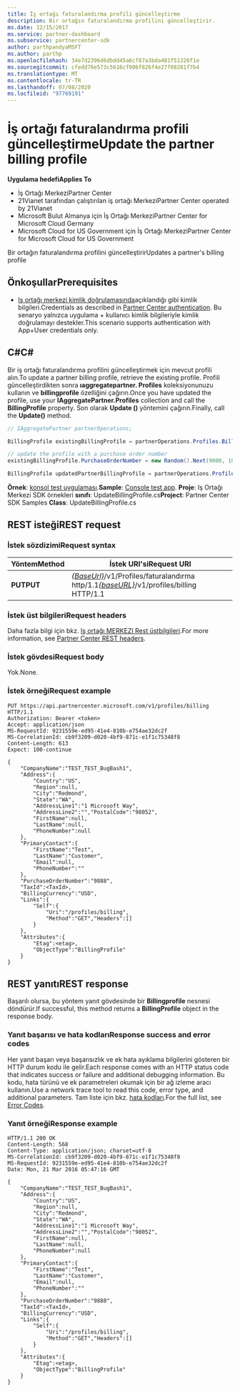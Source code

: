 ```yaml
---
title: İş ortağı faturalandırma profili güncelleştirme
description: Bir ortağın faturalandırma profilini güncelleştirir.
ms.date: 12/15/2017
ms.service: partner-dashboard
ms.subservice: partnercenter-sdk
author: parthpandyaMSFT
ms.author: parthp
ms.openlocfilehash: 34e7d2396d6dbdd45a6cf87a3bda481f51326f1e
ms.sourcegitcommit: cfedd76e573c5616cf006f826f4e27f08281f7b4
ms.translationtype: MT
ms.contentlocale: tr-TR
ms.lasthandoff: 07/08/2020
ms.locfileid: "97769191"
---
```

# <a name="update-the-partner-billing-profile"></a><span data-ttu-id="2ee0c-103">İş ortağı faturalandırma profili güncelleştirme</span><span class="sxs-lookup"><span data-stu-id="2ee0c-103">Update the partner billing profile</span></span>

<span data-ttu-id="2ee0c-104">**Uygulama hedefi**</span><span class="sxs-lookup"><span data-stu-id="2ee0c-104">**Applies To**</span></span>

- <span data-ttu-id="2ee0c-105">İş Ortağı Merkezi</span><span class="sxs-lookup"><span data-stu-id="2ee0c-105">Partner Center</span></span>
- <span data-ttu-id="2ee0c-106">21Vianet tarafından çalıştırılan iş ortağı Merkezi</span><span class="sxs-lookup"><span data-stu-id="2ee0c-106">Partner Center operated by 21Vianet</span></span>
- <span data-ttu-id="2ee0c-107">Microsoft Bulut Almanya için İş Ortağı Merkezi</span><span class="sxs-lookup"><span data-stu-id="2ee0c-107">Partner Center for Microsoft Cloud Germany</span></span>
- <span data-ttu-id="2ee0c-108">Microsoft Cloud for US Government için İş Ortağı Merkezi</span><span class="sxs-lookup"><span data-stu-id="2ee0c-108">Partner Center for Microsoft Cloud for US Government</span></span>

<span data-ttu-id="2ee0c-109">Bir ortağın faturalandırma profilini güncelleştirir</span><span class="sxs-lookup"><span data-stu-id="2ee0c-109">Updates a partner's billing profile</span></span>

## <a name="prerequisites"></a><span data-ttu-id="2ee0c-110">Önkoşullar</span><span class="sxs-lookup"><span data-stu-id="2ee0c-110">Prerequisites</span></span>

- <span data-ttu-id="2ee0c-111">[Iş ortağı merkezi kimlik doğrulamasında](partner-center-authentication.md)açıklandığı gibi kimlik bilgileri.</span><span class="sxs-lookup"><span data-stu-id="2ee0c-111">Credentials as described in [Partner Center authentication](partner-center-authentication.md).</span></span> <span data-ttu-id="2ee0c-112">Bu senaryo yalnızca uygulama + kullanıcı kimlik bilgileriyle kimlik doğrulamayı destekler.</span><span class="sxs-lookup"><span data-stu-id="2ee0c-112">This scenario supports authentication with App+User credentials only.</span></span>

## <a name="c"></a><span data-ttu-id="2ee0c-113">C\#</span><span class="sxs-lookup"><span data-stu-id="2ee0c-113">C\#</span></span>

<span data-ttu-id="2ee0c-114">Bir iş ortağı faturalandırma profilini güncelleştirmek için mevcut profili alın.</span><span class="sxs-lookup"><span data-stu-id="2ee0c-114">To update a partner billing profile, retrieve the existing profile.</span></span> <span data-ttu-id="2ee0c-115">Profili güncelleştirdikten sonra **ıaggregatepartner. Profiles** koleksiyonunuzu kullanın ve **billingprofile** özelliğini çağırın.</span><span class="sxs-lookup"><span data-stu-id="2ee0c-115">Once you have updated the profile, use your **IAggregatePartner.Profiles** collection and call the **BillingProfile** property.</span></span> <span data-ttu-id="2ee0c-116">Son olarak **Update ()** yöntemini çağırın.</span><span class="sxs-lookup"><span data-stu-id="2ee0c-116">Finally, call the **Update()** method.</span></span>

``` csharp
// IAggregatePartner partnerOperations;

BillingProfile existingBillingProfile = partnerOperations.Profiles.BillingProfile.Get();

// update the profile with a purchase order number
existingBillingProfile.PurchaseOrderNumber = new Random().Next(9000, 10000).ToString(CultureInfo.InvariantCulture);

BillingProfile updatedPartnerBillingProfile = partnerOperations.Profiles.BillingProfile.Update(existingBillingProfile);
```

<span data-ttu-id="2ee0c-117">**Örnek**: [konsol test uygulaması](console-test-app.md).</span><span class="sxs-lookup"><span data-stu-id="2ee0c-117">**Sample**: [Console test app](console-test-app.md).</span></span> <span data-ttu-id="2ee0c-118">**Proje**: Iş Ortağı Merkezi SDK örnekleri **sınıfı**: UpdateBillingProfile.cs</span><span class="sxs-lookup"><span data-stu-id="2ee0c-118">**Project**: Partner Center SDK Samples **Class**: UpdateBillingProfile.cs</span></span>

## <a name="rest-request"></a><span data-ttu-id="2ee0c-119">REST isteği</span><span class="sxs-lookup"><span data-stu-id="2ee0c-119">REST request</span></span>

### <a name="request-syntax"></a><span data-ttu-id="2ee0c-120">İstek sözdizimi</span><span class="sxs-lookup"><span data-stu-id="2ee0c-120">Request syntax</span></span>

| <span data-ttu-id="2ee0c-121">Yöntem</span><span class="sxs-lookup"><span data-stu-id="2ee0c-121">Method</span></span>  | <span data-ttu-id="2ee0c-122">İstek URI'si</span><span class="sxs-lookup"><span data-stu-id="2ee0c-122">Request URI</span></span>                                                              |
|---------|--------------------------------------------------------------------------|
| <span data-ttu-id="2ee0c-123">**PUT**</span><span class="sxs-lookup"><span data-stu-id="2ee0c-123">**PUT**</span></span> | <span data-ttu-id="2ee0c-124">[*{BaseUrl}*](partner-center-rest-urls.md)/v1/Profiles/faturalandırma http/1.1</span><span class="sxs-lookup"><span data-stu-id="2ee0c-124">[*{baseURL}*](partner-center-rest-urls.md)/v1/profiles/billing HTTP/1.1</span></span> |

### <a name="request-headers"></a><span data-ttu-id="2ee0c-125">İstek üst bilgileri</span><span class="sxs-lookup"><span data-stu-id="2ee0c-125">Request headers</span></span>

<span data-ttu-id="2ee0c-126">Daha fazla bilgi için bkz. [Iş ortağı MERKEZI Rest üstbilgileri](headers.md).</span><span class="sxs-lookup"><span data-stu-id="2ee0c-126">For more information, see [Partner Center REST headers](headers.md).</span></span>

### <a name="request-body"></a><span data-ttu-id="2ee0c-127">İstek gövdesi</span><span class="sxs-lookup"><span data-stu-id="2ee0c-127">Request body</span></span>

<span data-ttu-id="2ee0c-128">Yok.</span><span class="sxs-lookup"><span data-stu-id="2ee0c-128">None.</span></span>

### <a name="request-example"></a><span data-ttu-id="2ee0c-129">İstek örneği</span><span class="sxs-lookup"><span data-stu-id="2ee0c-129">Request example</span></span>

```http
PUT https://api.partnercenter.microsoft.com/v1/profiles/billing HTTP/1.1
Authorization: Bearer <token>
Accept: application/json
MS-RequestId: 9231559e-ed95-41e4-810b-e754ae32dc2f
MS-CorrelationId: cb9f3209-d020-4bf9-871c-e1f1c75348f8
Content-Length: 613
Expect: 100-continue

{
    "CompanyName":"TEST_TEST_BugBash1",
    "Address":{
        "Country":"US",
        "Region":null,
        "City":"Redmond",
        "State":"WA",
        "AddressLine1":"1 Microsoft Way",
        "AddressLine2":"","PostalCode":"98052",
        "FirstName":null,
        "LastName":null,
        "PhoneNumber":null
    },
    "PrimaryContact":{
        "FirstName":"Test",
        "LastName":"Customer",
        "Email":null,
        "PhoneNumber":""
    },
    "PurchaseOrderNumber":"9888",
    "TaxId":<TaxId>,
    "BillingCurrency":"USD",
    "Links":{
        "Self":{
            "Uri":"/profiles/billing",
            "Method":"GET","Headers":[]
        }
    },
    "Attributes":{
        "Etag":<etag>,
        "ObjectType":"BillingProfile"
    }
}
```

## <a name="rest-response"></a><span data-ttu-id="2ee0c-130">REST yanıtı</span><span class="sxs-lookup"><span data-stu-id="2ee0c-130">REST response</span></span>

<span data-ttu-id="2ee0c-131">Başarılı olursa, bu yöntem yanıt gövdesinde bir **Billingprofile** nesnesi döndürür.</span><span class="sxs-lookup"><span data-stu-id="2ee0c-131">If successful, this method returns a **BillingProfile** object in the response body.</span></span>

### <a name="response-success-and-error-codes"></a><span data-ttu-id="2ee0c-132">Yanıt başarısı ve hata kodları</span><span class="sxs-lookup"><span data-stu-id="2ee0c-132">Response success and error codes</span></span>

<span data-ttu-id="2ee0c-133">Her yanıt başarı veya başarısızlık ve ek hata ayıklama bilgilerini gösteren bir HTTP durum kodu ile gelir.</span><span class="sxs-lookup"><span data-stu-id="2ee0c-133">Each response comes with an HTTP status code that indicates success or failure and additional debugging information.</span></span> <span data-ttu-id="2ee0c-134">Bu kodu, hata türünü ve ek parametreleri okumak için bir ağ izleme aracı kullanın.</span><span class="sxs-lookup"><span data-stu-id="2ee0c-134">Use a network trace tool to read this code, error type, and additional parameters.</span></span> <span data-ttu-id="2ee0c-135">Tam liste için bkz. [hata kodları](error-codes.md).</span><span class="sxs-lookup"><span data-stu-id="2ee0c-135">For the full list, see [Error Codes](error-codes.md).</span></span>

### <a name="response-example"></a><span data-ttu-id="2ee0c-136">Yanıt örneği</span><span class="sxs-lookup"><span data-stu-id="2ee0c-136">Response example</span></span>

```http
HTTP/1.1 200 OK
Content-Length: 568
Content-Type: application/json; charset=utf-8
MS-CorrelationId: cb9f3209-d020-4bf9-871c-e1f1c75348f8
MS-RequestId: 9231559e-ed95-41e4-810b-e754ae32dc2f
Date: Mon, 21 Mar 2016 05:47:16 GMT

{
    "CompanyName":"TEST_TEST_BugBash1",
    "Address":{
        "Country":"US",
        "Region":null,
        "City":"Redmond",
        "State":"WA",
        "AddressLine1":"1 Microsoft Way",
        "AddressLine2":"","PostalCode":"98052",
        "FirstName":null,
        "LastName":null,
        "PhoneNumber":null
    },
    "PrimaryContact":{
        "FirstName":"Test",
        "LastName":"Customer",
        "Email":null,
        "PhoneNumber":""
    },
    "PurchaseOrderNumber":"9888",
    "TaxId":<TaxId>,
    "BillingCurrency":"USD",
    "Links":{
        "Self":{
            "Uri":"/profiles/billing",
            "Method":"GET","Headers":[]
        }
    },
    "Attributes":{
        "Etag":<etag>,
        "ObjectType":"BillingProfile"
    }
}
```
